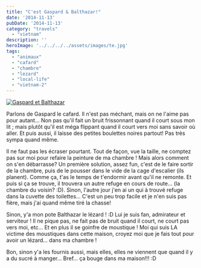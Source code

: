 ```yaml
---
title: "C'est Gaspard & Balthazar!"
date: '2014-11-13'
pubDate: '2014-11-13'
category: "travels"
  - "vietnam"
description: ''
heroImage: '../../../../assets/images/te.jpg'
tags:
  - "animaux"
  - "cafard"
  - "chambre"
  - "lezard"
  - "local-life"
  - "vietnam-2"
---
```


[![Gaspard et Balthazar](http://malparty.fr/wp-content/uploads/2014/11/GaspardEtBalthazar.jpg)](http://malparty.fr/wp-content/uploads/2014/11/GaspardEtBalthazar.jpg)

Parlons de Gaspard le cafard. Il n'est pas méchant, mais on ne l'aime pas pour autant... Non pas qu'il fait un bruit frissonnant quand il court sous mon lit ; mais plutôt qu'il est méga flippant quand il court vers moi sans savoir où aller. Et puis aussi, il laisse des petites boulettes noires partout! Pas très sympa quand même.

Il ne faut pas les écraser pourtant. Tout de façon, vue la taille, ne comptez pas sur moi pour refaire la peinture de ma chambre ! Mais alors comment on s'en débarrasse? Un première solution, assez fun, c'est de le faire sortir de la chambre, puis de le pousser dans le vide de la cage d'escalier (ils planent). Comme ça, t'as le temps de t'endormir avant qu'il ne remonte. Et puis si ça se trouve, il trouvera un autre refuge en cours de route... (la chambre du voisin? :D). Sinon, l'autre jour j'en ai un qui à trouvé refuge dans la cuvette des toilettes... C'est un peu trop facile et je n'en suis pas fière, mais j'ai quand même tiré la chasse!

Sinon, y'a mon pote Balthazar le lézard ! :D Lui je suis fan, admirateur et serviteur ! Il ne pique pas, ne fait pas de bruit quand il court, ne court pas vers moi, etc... Et en plus il se goinfre de moustique ! Moi qui suis LA victime des moustiques dans cette maison, croyez moi que je fais tout pour avoir un lézard... dans ma chambre !

Bon, sinon y'a les fournis aussi, mais elles, elles ne viennent que quand il y a du sucré à manger... Bref... ça bouge dans ma maison!!! :D
